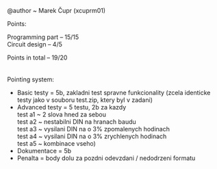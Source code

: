 @author ~ Marek Čupr (xcuprm01)

Points:

Programming part – 15/15\
Circuit design   – 4/5

Points in total  – 19/20\
<br/>
<br/>
Pointing system:
 - Basic testy = 5b, zakladni test spravne funkcionality (zcela identicke testy jako v souboru test.zip, ktery byl v zadani)
 - Advanced testy = 5 testu, 2b za kazdy <br/>
   test a1 ~ 2 slova hned za sebou\
   test a2 ~ nestabilni DIN na hranach baudu\
   test a3 ~ vysilani DIN na o 3% zpomalenych hodinach\
   test a4 ~ vysilani DIN na o 3% zrychlenych hodinach\
   test a5 ~ kombinace vseho)
 - Dokumentace = 5b
 - Penalta = body dolu za pozdni odevzdani / nedodrzeni formatu
